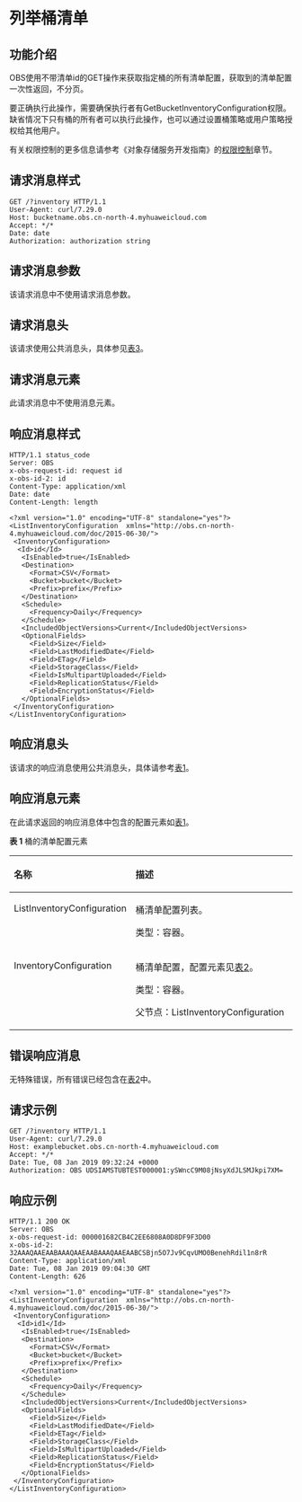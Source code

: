 # 列举桶清单<a name="ZH-CN_TOPIC_0148871812"></a>

## 功能介绍<a name="section5584184924715"></a>

OBS使用不带清单id的GET操作来获取指定桶的所有清单配置，获取到的清单配置一次性返回，不分页。

要正确执行此操作，需要确保执行者有GetBucketInventoryConfiguration权限。缺省情况下只有桶的所有者可以执行此操作，也可以通过设置桶策略或用户策略授权给其他用户。

有关权限控制的更多信息请参考《对象存储服务开发指南》的[权限控制](https://support.huaweicloud.com/devg-obs/zh-cn_topic_0132788578.html)章节。

## 请求消息样式<a name="section760823317564"></a>

```
GET /?inventory HTTP/1.1
User-Agent: curl/7.29.0
Host: bucketname.obs.cn-north-4.myhuaweicloud.com 
Accept: */*
Date: date
Authorization: authorization string
```

## 请求消息参数<a name="section1371325895711"></a>

该请求消息中不使用请求消息参数。

## 请求消息头<a name="section1082510151584"></a>

该请求使用公共消息头，具体参见[表3](构造请求.md#table25197309)。

## 请求消息元素<a name="section4216153718588"></a>

此请求消息中不使用消息元素。

## 响应消息样式<a name="section7375637599"></a>

```
HTTP/1.1 status_code
Server: OBS
x-obs-request-id: request id
x-obs-id-2: id
Content-Type: application/xml
Date: date
Content-Length: length

<?xml version="1.0" encoding="UTF-8" standalone="yes"?>
<ListInventoryConfiguration  xmlns="http://obs.cn-north-4.myhuaweicloud.com/doc/2015-06-30/"> 
 <InventoryConfiguration>
  <Id>id</Id>
   <IsEnabled>true</IsEnabled>
   <Destination>
     <Format>CSV</Format>
     <Bucket>bucket</Bucket>
     <Prefix>prefix</Prefix>
   </Destination>
   <Schedule>
     <Frequency>Daily</Frequency>
   </Schedule>
   <IncludedObjectVersions>Current</IncludedObjectVersions>
   <OptionalFields>
     <Field>Size</Field>
     <Field>LastModifiedDate</Field>
     <Field>ETag</Field>
     <Field>StorageClass</Field>
     <Field>IsMultipartUploaded</Field>
     <Field>ReplicationStatus</Field>
     <Field>EncryptionStatus</Field>
   </OptionalFields>
 </InventoryConfiguration>
</ListInventoryConfiguration>
```

## 响应消息头<a name="section4327836215"></a>

该请求的响应消息使用公共消息头，具体请参考[表1](返回结果.md#d0e686)。

## 响应消息元素<a name="section2085012491723"></a>

在此请求返回的响应消息体中包含的配置元素如[表1](#table1181123018399)。

**表 1**  桶的清单配置元素

<a name="table1181123018399"></a>
<table><thead align="left"><tr id="row2018917307393"><th class="cellrowborder" valign="top" width="29.630000000000003%" id="mcps1.2.3.1.1"><p id="p19190143043913"><a name="p19190143043913"></a><a name="p19190143043913"></a>名称</p>
</th>
<th class="cellrowborder" valign="top" width="70.37%" id="mcps1.2.3.1.2"><p id="p019273012397"><a name="p019273012397"></a><a name="p019273012397"></a>描述</p>
</th>
</tr>
</thead>
<tbody><tr id="row7197230193913"><td class="cellrowborder" valign="top" width="29.630000000000003%" headers="mcps1.2.3.1.1 "><p id="p176001015203813"><a name="p176001015203813"></a><a name="p176001015203813"></a><span>ListInventoryConfiguration</span></p>
</td>
<td class="cellrowborder" valign="top" width="70.37%" headers="mcps1.2.3.1.2 "><p id="p14220164922319"><a name="p14220164922319"></a><a name="p14220164922319"></a>桶清单配置列表。</p>
<p id="p2070447132318"><a name="p2070447132318"></a><a name="p2070447132318"></a>类型：容器。</p>
</td>
</tr>
<tr id="row12641636422"><td class="cellrowborder" valign="top" width="29.630000000000003%" headers="mcps1.2.3.1.1 "><p id="p174466540382"><a name="p174466540382"></a><a name="p174466540382"></a>InventoryConfiguration</p>
</td>
<td class="cellrowborder" valign="top" width="70.37%" headers="mcps1.2.3.1.2 "><p id="p1033034642512"><a name="p1033034642512"></a><a name="p1033034642512"></a>桶清单配置，配置元素见<a href="获取桶清单.md#table1181123018399">表2</a>。</p>
<p id="p152961348132515"><a name="p152961348132515"></a><a name="p152961348132515"></a>类型：容器。</p>
<p id="p17751171123910"><a name="p17751171123910"></a><a name="p17751171123910"></a>父节点：ListInventoryConfiguration</p>
</td>
</tr>
</tbody>
</table>

## 错误响应消息<a name="section75624441842"></a>

无特殊错误，所有错误已经包含在[表2](错误码.md#d0e843)中。

## 请求示例<a name="section51791023968"></a>

```
GET /?inventory HTTP/1.1
User-Agent: curl/7.29.0
Host: examplebucket.obs.cn-north-4.myhuaweicloud.com
Accept: */*
Date: Tue, 08 Jan 2019 09:32:24 +0000
Authorization: OBS UDSIAMSTUBTEST000001:ySWncC9M08jNsyXdJLSMJkpi7XM=
```

## 响应示例<a name="section18234571088"></a>

```
HTTP/1.1 200 OK
Server: OBS
x-obs-request-id: 000001682CB4C2EE6808A0D8DF9F3D00
x-obs-id-2: 32AAAQAAEAABAAAQAAEAABAAAQAAEAABCSBjn5O7Jv9CqvUMO0BenehRdil1n8rR
Content-Type: application/xml
Date: Tue, 08 Jan 2019 09:04:30 GMT
Content-Length: 626

<?xml version="1.0" encoding="UTF-8" standalone="yes"?>
<ListInventoryConfiguration  xmlns="http://obs.cn-north-4.myhuaweicloud.com/doc/2015-06-30/"> 
 <InventoryConfiguration>
  <Id>id1</Id>
   <IsEnabled>true</IsEnabled>
   <Destination>
     <Format>CSV</Format>
     <Bucket>bucket</Bucket>
     <Prefix>prefix</Prefix>
   </Destination>
   <Schedule>
     <Frequency>Daily</Frequency>
   </Schedule>
   <IncludedObjectVersions>Current</IncludedObjectVersions>
   <OptionalFields>
     <Field>Size</Field>
     <Field>LastModifiedDate</Field>
     <Field>ETag</Field>
     <Field>StorageClass</Field>
     <Field>IsMultipartUploaded</Field>
     <Field>ReplicationStatus</Field>
     <Field>EncryptionStatus</Field>
   </OptionalFields>
 </InventoryConfiguration>
</ListInventoryConfiguration>
```

